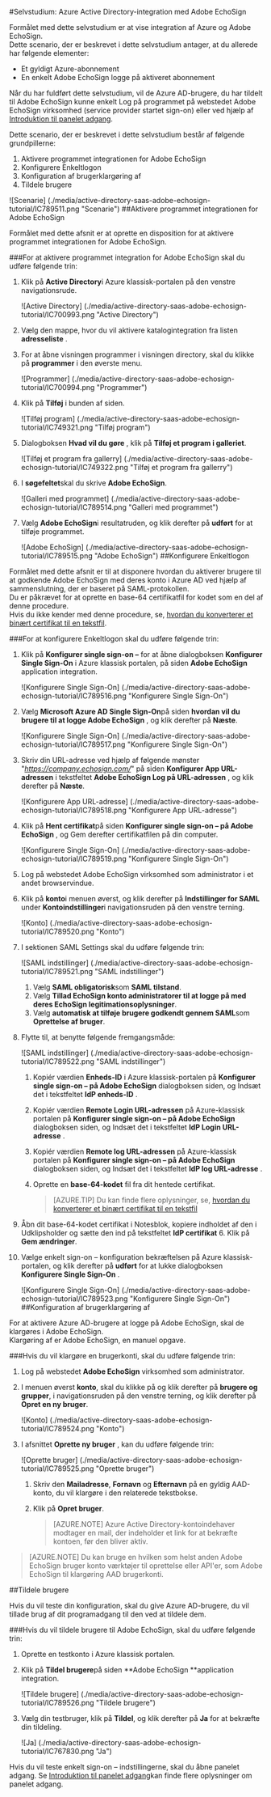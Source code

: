<properties 
    pageTitle="Selvstudium: Azure Active Directory-integration med Adobe EchoSign | Microsoft Azure" 
    description="Lær, hvordan du bruger Adobe EchoSign med Azure Active Directory til at aktivere enkeltlogon, automatiseret klargøring og mere!" 
    services="active-directory" 
    authors="jeevansd"  
    documentationCenter="na" 
    manager="femila"/>
<tags 
    ms.service="active-directory" 
    ms.devlang="na" 
    ms.topic="article" 
    ms.tgt_pltfrm="na" 
    ms.workload="identity" 
    ms.date="09/29/2016" 
    ms.author="jeedes" />

#<a name="tutorial-azure-active-directory-integration-with-adobe-echosign"></a>Selvstudium: Azure Active Directory-integration med Adobe EchoSign

Formålet med dette selvstudium er at vise integration af Azure og Adobe EchoSign.  
Dette scenario, der er beskrevet i dette selvstudium antager, at du allerede har følgende elementer:

-   Et gyldigt Azure-abonnement
-   En enkelt Adobe EchoSign logge på aktiveret abonnement

Når du har fuldført dette selvstudium, vil de Azure AD-brugere, du har tildelt til Adobe EchoSign kunne enkelt Log på programmet på webstedet Adobe EchoSign virksomhed (service provider startet sign-on) eller ved hjælp af [Introduktion til panelet adgang](active-directory-saas-access-panel-introduction.md).

Dette scenario, der er beskrevet i dette selvstudium består af følgende grundpillerne:

1.  Aktivere programmet integrationen for Adobe EchoSign
2.  Konfigurere Enkeltlogon
3.  Konfiguration af brugerklargøring af
4.  Tildele brugere

![Scenarie] (./media/active-directory-saas-adobe-echosign-tutorial/IC789511.png "Scenarie")
##<a name="enabling-the-application-integration-for-adobe-echosign"></a>Aktivere programmet integrationen for Adobe EchoSign

Formålet med dette afsnit er at oprette en disposition for at aktivere programmet integrationen for Adobe EchoSign.

###<a name="to-enable-the-application-integration-for-adobe-echosign-perform-the-following-steps"></a>For at aktivere programmet integration for Adobe EchoSign skal du udføre følgende trin:

1.  Klik på **Active Directory**i Azure klassisk-portalen på den venstre navigationsrude.

    ![Active Directory] (./media/active-directory-saas-adobe-echosign-tutorial/IC700993.png "Active Directory")

2.  Vælg den mappe, hvor du vil aktivere katalogintegration fra listen **adresseliste** .

3.  For at åbne visningen programmer i visningen directory, skal du klikke på **programmer** i den øverste menu.

    ![Programmer] (./media/active-directory-saas-adobe-echosign-tutorial/IC700994.png "Programmer")

4.  Klik på **Tilføj** i bunden af siden.

    ![Tilføj program] (./media/active-directory-saas-adobe-echosign-tutorial/IC749321.png "Tilføj program")

5.  Dialogboksen **Hvad vil du gøre** , klik på **Tilføj et program i galleriet**.

    ![Tilføj et program fra gallerry] (./media/active-directory-saas-adobe-echosign-tutorial/IC749322.png "Tilføj et program fra gallerry")

6.  I **søgefeltet**skal du skrive **Adobe EchoSign**.

    ![Galleri med programmet] (./media/active-directory-saas-adobe-echosign-tutorial/IC789514.png "Galleri med programmet")

7.  Vælg **Adobe EchoSign**i resultatruden, og klik derefter på **udført** for at tilføje programmet.

    ![Adobe EchoSign] (./media/active-directory-saas-adobe-echosign-tutorial/IC789515.png "Adobe EchoSign")
##<a name="configuring-single-sign-on"></a>Konfigurere Enkeltlogon

Formålet med dette afsnit er til at disponere hvordan du aktiverer brugere til at godkende Adobe EchoSign med deres konto i Azure AD ved hjælp af sammenslutning, der er baseret på SAML-protokollen.  
Du er påkrævet for at oprette en base-64 certifikatfil for kodet som en del af denne procedure.  
Hvis du ikke kender med denne procedure, se, [hvordan du konverterer et binært certifikat til en tekstfil](http://youtu.be/PlgrzUZ-Y1o).

###<a name="to-configure-single-sign-on-perform-the-following-steps"></a>For at konfigurere Enkeltlogon skal du udføre følgende trin:

1.  Klik på **Konfigurer single sign-on –** for at åbne dialogboksen **Konfigurer Single Sign-On** i Azure klassisk portalen, på siden **Adobe EchoSign** application integration.

    ![Konfigurere Single Sign-On] (./media/active-directory-saas-adobe-echosign-tutorial/IC789516.png "Konfigurere Single Sign-On")

2.  Vælg **Microsoft Azure AD Single Sign-On**på siden **hvordan vil du brugere til at logge Adobe EchoSign** , og klik derefter på **Næste**.

    ![Konfigurere Single Sign-On] (./media/active-directory-saas-adobe-echosign-tutorial/IC789517.png "Konfigurere Single Sign-On")

3.  Skriv din URL-adresse ved hjælp af følgende mønster "*https://company.echosign.com/*" på siden **Konfigurer App URL-adressen** i tekstfeltet **Adobe EchoSign Log på URL-adressen** , og klik derefter på **Næste**.

    ![Konfigurere App URL-adresse] (./media/active-directory-saas-adobe-echosign-tutorial/IC789518.png "Konfigurere App URL-adresse")

4.  Klik på **Hent certifikat**på siden **Konfigurer single sign-on – på Adobe EchoSign** , og Gem derefter certifikatfilen på din computer.

    ![Konfigurere Single Sign-On] (./media/active-directory-saas-adobe-echosign-tutorial/IC789519.png "Konfigurere Single Sign-On")

5.  Log på webstedet Adobe EchoSign virksomhed som administrator i et andet browservindue.

6.  Klik på **konto**i menuen øverst, og klik derefter på **Indstillinger for SAML** under **Kontoindstillinger**i navigationsruden på den venstre terning.

    ![Konto] (./media/active-directory-saas-adobe-echosign-tutorial/IC789520.png "Konto")

7.  I sektionen SAML Settings skal du udføre følgende trin:

    ![SAML indstillinger] (./media/active-directory-saas-adobe-echosign-tutorial/IC789521.png "SAML indstillinger")

    1.  Vælg **SAML obligatorisk**som **SAML tilstand**.
    2.  Vælg **Tillad EchoSign konto administratorer til at logge på med deres EchoSign legitimationsoplysninger**.
    3.  Vælg **automatisk at tilføje brugere godkendt gennem SAML**som **Oprettelse af bruger**.

8.  Flytte til, at benytte følgende fremgangsmåde:

    ![SAML indstillinger] (./media/active-directory-saas-adobe-echosign-tutorial/IC789522.png "SAML indstillinger")

    1.  Kopiér værdien **Enheds-ID** i Azure klassisk-portalen på **Konfigurer single sign-on – på Adobe EchoSign** dialogboksen siden, og Indsæt det i tekstfeltet **IdP enheds-ID** .
    2.  Kopiér værdien **Remote Login URL-adressen** på Azure-klassisk portalen på **Konfigurer single sign-on – på Adobe EchoSign** dialogboksen siden, og Indsæt det i tekstfeltet **IdP Login URL-adresse** .
    3.  Kopiér værdien **Remote log URL-adressen** på Azure-klassisk portalen på **Konfigurer single sign-on – på Adobe EchoSign** dialogboksen siden, og Indsæt det i tekstfeltet **IdP log URL-adresse** .
    4.  Oprette en **base-64-kodet** fil fra dit hentede certifikat.  

        >[AZURE.TIP] Du kan finde flere oplysninger, se, [hvordan du konverterer et binært certifikat til en tekstfil](http://youtu.be/PlgrzUZ-Y1o) 
 5.  Åbn dit base-64-kodet certifikat i Notesblok, kopiere indholdet af den i Udklipsholder og sætte den ind på tekstfeltet **IdP certifikat** 6.  Klik på **Gem ændringer**.

9.  Vælge enkelt sign-on – konfiguration bekræftelsen på Azure klassisk-portalen, og klik derefter på **udført** for at lukke dialogboksen **Konfigurere Single Sign-On** .

    ![Konfigurere Single Sign-On] (./media/active-directory-saas-adobe-echosign-tutorial/IC789523.png "Konfigurere Single Sign-On")
##<a name="configuring-user-provisioning"></a>Konfiguration af brugerklargøring af

For at aktivere Azure AD-brugere at logge på Adobe EchoSign, skal de klargøres i Adobe EchoSign.  
Klargøring af er Adobe EchoSign, en manuel opgave.

###<a name="to-provision-a-user-accounts-perform-the-following-steps"></a>Hvis du vil klargøre en brugerkonti, skal du udføre følgende trin:

1.  Log på webstedet **Adobe EchoSign** virksomhed som administrator.

2.  I menuen øverst **konto**, skal du klikke på og klik derefter på **brugere og grupper**, i navigationsruden på den venstre terning, og klik derefter på **Opret en ny bruger**.

    ![Konto] (./media/active-directory-saas-adobe-echosign-tutorial/IC789524.png "Konto")

3.  I afsnittet **Oprette ny bruger** , kan du udføre følgende trin:

    ![Oprette bruger] (./media/active-directory-saas-adobe-echosign-tutorial/IC789525.png "Oprette bruger")

    1.  Skriv den **Mailadresse**, **Fornavn** og **Efternavn** på en gyldig AAD-konto, du vil klargøre i den relaterede tekstbokse.
    2.  Klik på **Opret bruger**.

        >[AZURE.NOTE] Azure Active Directory-kontoindehaver modtager en mail, der indeholder et link for at bekræfte kontoen, før den bliver aktiv.

>[AZURE.NOTE] Du kan bruge en hvilken som helst anden Adobe EchoSign bruger konto værktøjer til oprettelse eller API'er, som Adobe EchoSign til klargøring AAD brugerkonti.

##<a name="assigning-users"></a>Tildele brugere

Hvis du vil teste din konfiguration, skal du give Azure AD-brugere, du vil tillade brug af dit programadgang til den ved at tildele dem.

###<a name="to-assign-users-to-adobe-echosign-perform-the-following-steps"></a>Hvis du vil tildele brugere til Adobe EchoSign, skal du udføre følgende trin:

1.  Oprette en testkonto i Azure klassisk portalen.

2.  Klik på **Tildel brugere**på siden **Adobe EchoSign **application integration.

    ![Tildele brugere] (./media/active-directory-saas-adobe-echosign-tutorial/IC789526.png "Tildele brugere")

3.  Vælg din testbruger, klik på **Tildel**, og klik derefter på **Ja** for at bekræfte din tildeling.

    ![Ja] (./media/active-directory-saas-adobe-echosign-tutorial/IC767830.png "Ja")

Hvis du vil teste enkelt sign-on – indstillingerne, skal du åbne panelet adgang. Se [Introduktion til panelet adgang](active-directory-saas-access-panel-introduction.md)kan finde flere oplysninger om panelet adgang.
